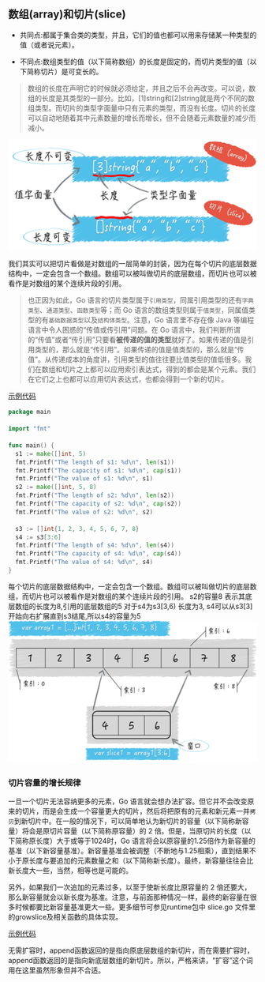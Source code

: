 #

## 数组(array)和切片(slice)

* 共同点:都属于集合类的类型，并且，它们的值也都可以用来存储某一种类型的值（或者说元素）。

* 不同点:数组类型的值（以下简称数组）的长度是固定的，而切片类型的值（以下简称切片）是可变长的。

> 数组的长度在声明它的时候就必须给定，并且之后不会再改变。可以说，数组的长度是其类型的一部分。比如，[1]string和[2]string就是两个不同的数组类型。而切片的类型字面量中只有元素的类型，而没有长度。切片的长度可以自动地随着其中元素数量的增长而增长，但不会随着元素数量的减少而减小。

![数组和切片](./resource/数组和切片.png)

我们其实可以把切片看做是对数组的一层简单的封装，因为在每个切片的底层数据结构中，一定会包含一个数组。数组可以被叫做切片的底层数组，而切片也可以被看作是对数组的某个连续片段的引用。

> 也正因为如此，Go 语言的切片类型属于`引用类型`，同属引用类型的还有`字典类型`、`通道类型`、`函数类型`等；而 Go 语言的数组类型则属于`值类型`，同属值类型的有`基础数据类型`以及`结构体类型`。注意，Go 语言里不存在像 Java 等编程语言中令人困惑的“传值或传引用”问题。在 Go 语言中，我们判断所谓的“传值”或者“传引用”只要看**被传递的值的类型**就好了。如果传递的值是引用类型的，那么就是“传引用”。如果传递的值是值类型的，那么就是“传值”。从传递成本的角度讲，引用类型的值往往要比值类型的值低很多。我们在数组和切片之上都可以应用索引表达式，得到的都会是某个元素。我们在它们之上也都可以应用切片表达式，也都会得到一个新的切片。

[示例代码](./code/array/array_slice_test.go)

```go
package main

import "fmt"

func main() {
  s1 := make([]int, 5)
  fmt.Printf("The length of s1: %d\n", len(s1))
  fmt.Printf("The capacity of s1: %d\n", cap(s1))
  fmt.Printf("The value of s1: %d\n", s1)
  s2 := make([]int, 5, 8)
  fmt.Printf("The length of s2: %d\n", len(s2))
  fmt.Printf("The capacity of s2: %d\n", cap(s2))
  fmt.Printf("The value of s2: %d\n", s2)

  s3 := []int{1, 2, 3, 4, 5, 6, 7, 8}
  s4 := s3[3:6]
  fmt.Printf("The length of s4: %d\n", len(s4))
  fmt.Printf("The capacity of s4: %d\n", cap(s4))
  fmt.Printf("The value of s4: %d\n", s4)
}
```

每个切片的底层数据结构中，一定会包含一个数组。数组可以被叫做切片的底层数组，而切片也可以被看作是对数组的某个连续片段的引用。
s2的容量8 表示其底层数组的长度为8,引用的底层数组的5
对于s4为s3[3,6) 长度为3, s4可以从s3[3]开始向右扩展直到s3结尾,所以s4的容量为5
![切片数组关系](./resource/数组切片关系.png)

### 切片容量的增长规律

一旦一个切片无法容纳更多的元素，Go 语言就会想办法扩容。但它并不会改变原来的切片，而是会生成一个容量更大的切片，然后将把原有的元素和新元素一并`拷贝`到新切片中。在一般的情况下，可以简单地认为新切片的容量（以下简称新容量）将会是原切片容量（以下简称原容量）的 2 倍。但是，当原切片的长度（以下简称原长度）大于或等于1024时，Go 语言将会以原容量的1.25倍作为新容量的基准（以下新容量基准）。新容量基准会被调整（不断地与1.25相乘），直到结果不小于原长度与要追加的元素数量之和（以下简称新长度）。最终，新容量往往会比新长度大一些，当然，相等也是可能的。

另外，如果我们一次追加的元素过多，以至于使新长度比原容量的 2 倍还要大，那么新容量就会以新长度为基准。注意，与前面那种情况一样，最终的新容量在很多时候都要比新容量基准更大一些。更多细节可参见runtime包中 slice.go 文件里的growslice及相关函数的具体实现。

[示例代码](./code/array/array_slice_test.go)

无需扩容时，append函数返回的是指向原底层数组的新切片，而在需要扩容时，append函数返回的是指向新底层数组的新切片。所以，严格来讲，“扩容”这个词用在这里虽然形象但并不合适。
